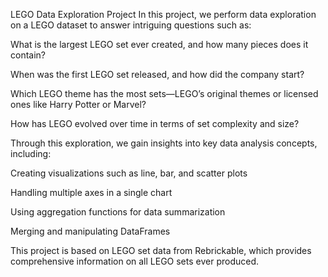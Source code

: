 LEGO Data Exploration Project
In this project, we perform data exploration on a LEGO dataset to answer intriguing questions such as:

What is the largest LEGO set ever created, and how many pieces does it contain?

When was the first LEGO set released, and how did the company start?

Which LEGO theme has the most sets—LEGO’s original themes or licensed ones like Harry Potter or Marvel?

How has LEGO evolved over time in terms of set complexity and size?

Through this exploration, we gain insights into key data analysis concepts, including:

Creating visualizations such as line, bar, and scatter plots

Handling multiple axes in a single chart

Using aggregation functions for data summarization

Merging and manipulating DataFrames

This project is based on LEGO set data from Rebrickable, which provides comprehensive information on all LEGO sets ever produced.
